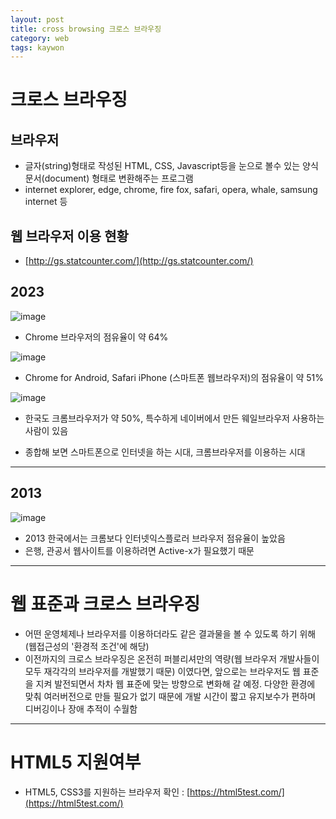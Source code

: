 ```yaml
---
layout: post
title: cross browsing 크로스 브라우징
category: web
tags: kaywon
---
```


# 크로스 브라우징
## 브라우저
* 글자(string)형태로 작성된 HTML, CSS, Javascript등을 눈으로 볼수 있는 양식문서(document) 형태로 변환해주는 프로그램
* internet explorer, edge, chrome, fire fox, safari, opera, whale, samsung internet 등

## 웹 브라우저 이용 현황
* [http://gs.statcounter.com/](http://gs.statcounter.com/)

## 2023
![image](https://github.com/gunug/gunug.github.io/assets/52345276/d875de52-f34b-4f56-a2f5-473026e440a7)
* Chrome 브라우저의 점유율이 약 64%
  
![image](https://github.com/gunug/gunug.github.io/assets/52345276/464e4269-1346-4ff0-ad68-3d17cc21fc8e)
* Chrome for Android, Safari iPhone (스마트폰 웹브라우저)의 점유율이 약 51%

![image](https://github.com/gunug/gunug.github.io/assets/52345276/507fb5db-07cc-4150-8888-bee5db26eced)
* 한국도 크롬브라우저가 약 50%, 특수하게 네이버에서 만든 웨일브라우저 사용하는 사람이 있음

* 종합해 보면 스마트폰으로 인터넷을 하는 시대, 크롬브라우저를 이용하는 시대
  
---

## 2013
![image](https://github.com/gunug/gunug.github.io/assets/52345276/ebd136e4-6dff-4a3f-8400-157f54e71a3c)
* 2013 한국에서는 크롬보다 인터넷익스플로러 브라우저 점유율이 높았음
* 은행, 관공서 웹사이트를 이용하려면 Active-x가 필요했기 때문

---

# 웹 표준과 크로스 브라우징
* 어떤 운영체제나 브라우저를 이용하더라도 같은 결과물을 볼 수 있도록 하기 위해 (웹접근성의 '환경적 조건'에 해당)
* 이전까지의 크로스 브라우징은 온전히 퍼블리셔만의 역량(웹 브라우저 개발사들이 모두 재각각의 브라우저를 개발했기 때문) 이였다면, 앞으로는 브라우저도 웹 표준을 지켜 발전되면서 차차 웹 표준에 맞는 방향으로 변화해 갈 예정. 다양한 환경에 맞춰 여러버전으로 만들 필요가 없기 때문에 개발 시간이 짧고 유지보수가 편하며 디버깅이나 장애 추적이 수월함

---

# HTML5 지원여부
* HTML5, CSS3를 지원하는 브라우저 확인 : [https://html5test.com/](https://html5test.com/)
